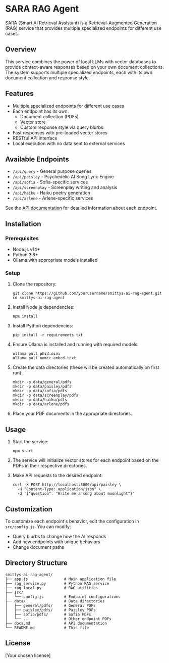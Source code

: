# SARA RAG Agent

SARA (Smart AI Retrieval Assistant) is a Retrieval-Augmented Generation (RAG) service that provides multiple specialized endpoints for different use cases.

## Overview

This service combines the power of local LLMs with vector databases to provide context-aware responses based on your own document collections. The system supports multiple specialized endpoints, each with its own document collection and response style.

## Features

- Multiple specialized endpoints for different use cases
- Each endpoint has its own:
  - Document collection (PDFs)
  - Vector store
  - Custom response style via query blurbs
- Fast responses with pre-loaded vector stores
- RESTful API interface
- Local execution with no data sent to external services

## Available Endpoints

- `/api/query` - General purpose queries
- `/api/paisley` - Psychedelic AI Song Lyric Engine
- `/api/sofia` - Sofia-specific services
- `/api/screenplay` - Screenplay writing and analysis
- `/api/haiku` - Haiku poetry generation
- `/api/arlene` - Arlene-specific services

See the [API documentation](docs.md) for detailed information about each endpoint.

## Installation

### Prerequisites

- Node.js v14+
- Python 3.8+
- Ollama with appropriate models installed

### Setup

1. Clone the repository:

   ```
   git clone https://github.com/yourusername/smittys-ai-rag-agent.git
   cd smittys-ai-rag-agent
   ```

2. Install Node.js dependencies:

   ```
   npm install
   ```

3. Install Python dependencies:

   ```
   pip install -r requirements.txt
   ```

4. Ensure Ollama is installed and running with required models:

   ```
   ollama pull phi3:mini
   ollama pull nomic-embed-text
   ```

5. Create the data directories (these will be created automatically on first run):

   ```
   mkdir -p data/general/pdfs
   mkdir -p data/paisley/pdfs
   mkdir -p data/sofia/pdfs
   mkdir -p data/screenplay/pdfs
   mkdir -p data/haiku/pdfs
   mkdir -p data/arlene/pdfs
   ```

6. Place your PDF documents in the appropriate directories.

## Usage

1. Start the service:

   ```
   npm start
   ```

2. The service will initialize vector stores for each endpoint based on the PDFs in their respective directories.

3. Make API requests to the desired endpoint:
   ```
   curl -X POST http://localhost:3000/api/paisley \
     -H "Content-Type: application/json" \
     -d '{"question": "Write me a song about moonlight"}'
   ```

## Customization

To customize each endpoint's behavior, edit the configuration in `src/config.js`. You can modify:

- Query blurbs to change how the AI responds
- Add new endpoints with unique behaviors
- Change document paths

## Directory Structure

```
smittys-ai-rag-agent/
├── app.js                # Main application file
├── rag_service.py        # Python RAG service
├── rag_local.py          # RAG utilities
├── src/
│   └── config.js         # Endpoint configurations
├── data/                 # Data directories
│   ├── general/pdfs/     # General PDFs
│   ├── paisley/pdfs/     # Paisley PDFs
│   ├── sofia/pdfs/       # Sofia PDFs
│   └── ...               # Other endpoint PDFs
├── docs.md               # API documentation
└── README.md             # This file
```

## License

[Your chosen license]
